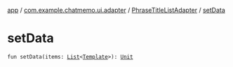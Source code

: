 [app](../../index.md) / [com.example.chatmemo.ui.adapter](../index.md) / [PhraseTitleListAdapter](index.md) / [setData](./set-data.md)

# setData

`fun setData(items: `[`List`](https://kotlinlang.org/api/latest/jvm/stdlib/kotlin.collections/-list/index.html)`<`[`Template`](../../com.example.chatmemo.model.entity/-template/index.md)`>): `[`Unit`](https://kotlinlang.org/api/latest/jvm/stdlib/kotlin/-unit/index.html)